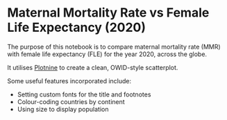 # Maternal Mortality Rate vs Female Life Expectancy (2020)

The purpose of this notebook is to compare maternal mortality rate (MMR) with female life expectancy (FLE) for the year 2020, across the globe.

It utilises [Plotnine](https://plotnine.org/) to create a clean, OWID-style scatterplot.

Some useful features incorporated include:
- Setting custom fonts for the title and footnotes
- Colour-coding countries by continent
- Using size to display population